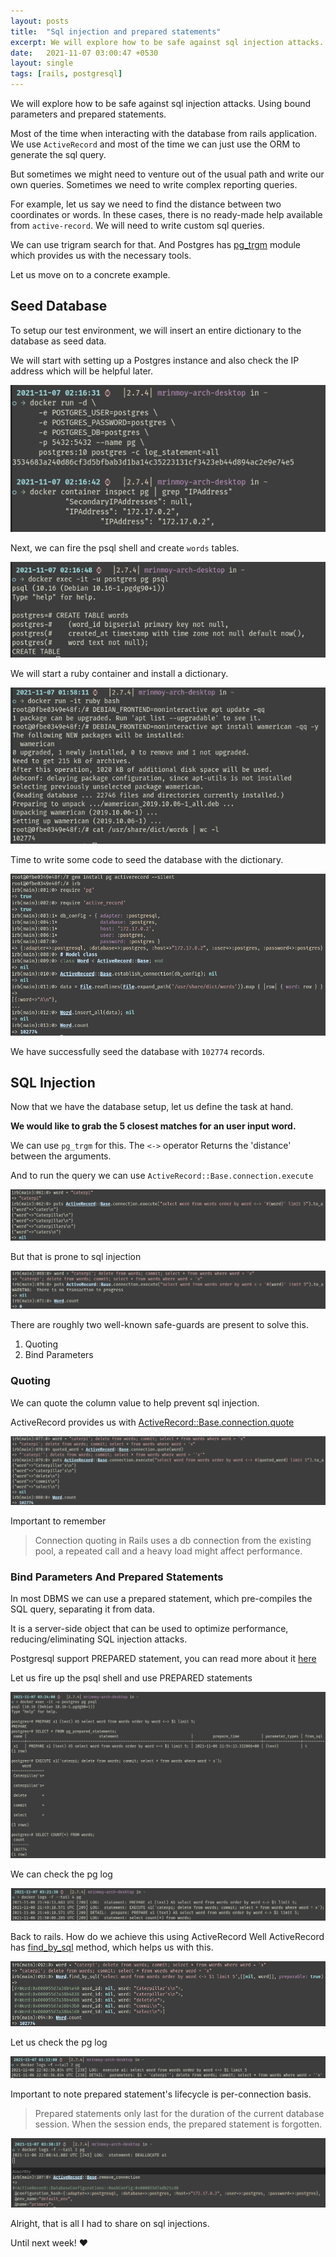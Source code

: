 ```yaml
---
layout: posts
title:  "Sql injection and prepared statements"
excerpt: We will explore how to be safe against sql injection attacks.
date:   2021-11-07 03:00:47 +0530
layout: single
tags: [rails, postgresql]
---
```

We will explore how to be safe against sql injection attacks. Using bound parameters and prepared statements.

Most of the time when interacting with the database from rails application. We use `ActiveRecord` and most of the time we can just use the ORM to generate the sql query.

But sometimes we might need to venture out of the usual path and write our own queries. Sometimes we need to write complex reporting queries.

For example, let us say we need to find the distance between two coordinates or words. In these cases, there is no ready-made help available from `active-record`. We will need to write custom sql queries.

We can use trigram search for that. And Postgres has [pg_trgm](https://www.postgresql.org/docs/current/pgtrgm.html) module which provides us with the necessary tools.

Let us move on to a concrete example.

## Seed Database

To setup our test environment, we will insert an entire dictionary to the database as seed data.

We will start with setting up a Postgres instance and also check the IP address which will be helpful later.

![start_pg](/assets/images/start_pg_2021-11-07-02:17:03.png)

Next, we can fire the psql shell and create `words` tables.

![create_table](/assets/images/create_table_2021-11-07-02:19:04.png)

We will start a ruby container and install a dictionary.

![install_dict](/assets/images/install_dict_2021-11-07-02:11:28.png)

Time to write some code to seed the database with the dictionary.

![seed_data](/assets/images/seed_data_2021-11-07-02:25:58.png)

We have successfully seed the database with `102774` records.

## SQL Injection

Now that we have the database setup, let us define the task at hand.

**We would like to grab the 5 closest matches for an user input word.**

We can use `pg_trgm` for this. The `<->` operator Returns the 'distance' between the arguments.

And to run the query we can use `ActiveRecord::Base.connection.execute`

![raw_sql_1](/assets/images/raw_sql_1_2021-11-07-02:51:36.png)

But that is prone to sql injection

![raw_sql_2](/assets/images/raw_sql_2_2021-11-07-02:52:01.png)

There are roughly two well-known safe-guards are present to solve this.
1. Quoting
2. Bind Parameters

### Quoting

We can quote the column value to help prevent sql injection.

ActiveRecord provides us with [ActiveRecord::Base.connection.quote](https://api.rubyonrails.org/classes/ActiveRecord/ConnectionAdapters/Quoting.html#method-i-quote)

![quoting](/assets/images/quoting_2021-11-07-02:58:40.png)

Important to remember
> Connection quoting in Rails uses a db connection from the existing pool, a repeated call and a heavy load might affect performance.

### Bind Parameters And Prepared Statements

In most DBMS we can use a prepared statement, which pre-compiles the SQL query, separating it from data.

It is a server-side object that can be used to optimize performance, reducing/eliminating SQL injection attacks.

Postgresql support PREPARED statement, you can read more about it [here](https://www.postgresql.org/docs/9.3/sql-prepare.html)

Let us fire up the psql shell and use PREPARED statements

![bind_query](/assets/images/bind_query_2021-11-07-03:25:20.png)

We can check the pg log

![pg_log_1](/assets/images/pg_log_1_2021-11-07-03:22:08.png)

Back to rails. How do we achieve this using ActiveRecord
Well ActiveRecord has [find_by_sql](https://api.rubyonrails.org/v6.1.4/classes/ActiveRecord/Querying.html#method-i-find_by_sql) method, which helps us with this.

![find_by_sql](/assets/images/find_by_sql_2021-11-07-03:11:15.png)

Let us check the pg log

![pg_log_2](/assets/images/pg_log_2_2021-11-07-03:33:47.png)

Important to note prepared statement's lifecycle is per-connection basis.

> Prepared statements only last for the duration of the current database session. When the session ends, the prepared statement is forgotten.

![pg_log_3](/assets/images/pg_log_3_2021-11-07-03:38:51.png)


Alright, that is all I had to share on sql injections.

Until next week! :heart:

